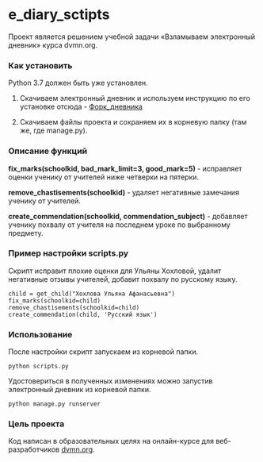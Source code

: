 # e_diary_sctipts

Проект является решением учебной задачи «Взламываем электронный дневник» курса dvmn.org.

### Как установить

Python 3.7 должен быть уже установлен.

1. Скачиваем электронный дневник и используем инструкцию по его установке отсюда - [Форк_дневника](https://github.com/TheEgid/e-diary)

2. Скачиваем файлы проекта и сохраняем их в корневую папку (там же, где manage.py).


### Описание функций

**fix_marks(schoolkid, bad_mark_limit=3, good_mark=5)** - исправляет оценки ученику от учителей ниже четверки на пятерки.

**remove_chastisements(schoolkid)** - удаляет негативные замечания ученику от учителей.

**create_commendation(schoolkid, commendation_subject)** - добавляет ученику похвалу от учителя на последнем уроке по выбранному предмету.


### Пример настройки scripts.py

Скрипт исправит плохие оценки для Ульяны Хохловой, удалит негативные отзывы учителей, добавит похвалу по русскому языку. 
```
child = get_child("Хохлова Ульяна Афанасьевна")
fix_marks(schoolkid=child)
remove_chastisements(schoolkid=child)
create_commendation(child, 'Русский язык')
```

### Использование

После настройки скрипт запускаем из корневой папки.

```
python scripts.py
```

Удостовериться в полученных изменениях можно запустив электронный дневник из корневой папки.

```
python manage.py runserver
```

### Цель проекта

Код написан в образовательных целях на онлайн-курсе для веб-разработчиков [dvmn.org](https://dvmn.org/).
